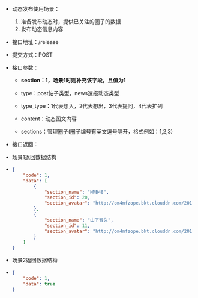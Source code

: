 * 动态发布使用场景：  
  1. 准备发布动态时，提供已关注的圈子的数据  
  2. 发布动态信息内容

* 接口地址：/release

* 提交方式：POST

* 接口参数：

  * **section：1，场景1时则补充该字段，且值为1**

  * type：post帖子类型，news速报动态类型

  * type\_type：1代表想入，2代表想出，3代表提问，4代表扩列

  * content：动态图文内容

  * sections：管理圈子\(圈子编号有英文逗号隔开，格式例如：1,2,3\)

* 接口返回：

* 场景1返回数据结构

* ```json
  {
      "code": 1,
      "data": [
          {
              "section_name": "NMB48",
              "section_id": 20,
              "section_avatar": "http://om4mfzope.bkt.clouddn.com/2017-03-27-10-37-39603?imageView2/2/w/100"
          },
          {
              "section_name": "山下智久",
              "section_id": 11,
              "section_avatar": "http://om4mfzope.bkt.clouddn.com/2017-03-27-10-17-18189?imageView2/2/w/100"
          }
      ]
  }
  ```
* 场景2返回数据结构

* ```json
  {
      "code": 1,
      "data": true
  }
  ```




